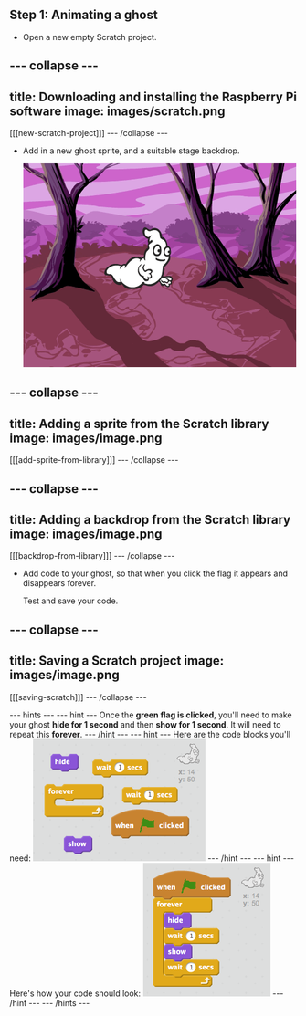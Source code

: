 ## Step 1: Animating a ghost

+ Open a new empty Scratch project.

--- collapse ---
---
title: Downloading and installing the Raspberry Pi software
image: images/scratch.png
---
[[[new-scratch-project]]]
--- /collapse ---

+ Add in a new ghost sprite, and a suitable stage backdrop.

	![screenshot](images/ghost-ghost.png)

--- collapse ---
---
title: Adding a sprite from the Scratch library
image: images/image.png
---
[[[add-sprite-from-library]]]
--- /collapse ---

--- collapse ---
---
title: Adding a backdrop from the Scratch library
image: images/image.png
---
[[[backdrop-from-library]]]
--- /collapse ---

+ Add code to your ghost, so that when you click the flag it appears and disappears forever.

	Test and save your code.

--- collapse ---
---
title: Saving a Scratch project
image: images/image.png
---
[[[saving-scratch]]]
--- /collapse ---

--- hints ---
--- hint ---
Once the __green flag is clicked__, you'll need to make your ghost __hide for 1 second__ and then __show for 1 second__. It will need to repeat this __forever__.
--- /hint ---
--- hint ---
Here are the code blocks you'll need:
![screenshot](images/ghost-appear-blocks.png)
--- /hint ---
--- hint ---
Here's how your code should look:
![screenshot](images/ghost-appear-code.png)
--- /hint ---
--- /hints ---
